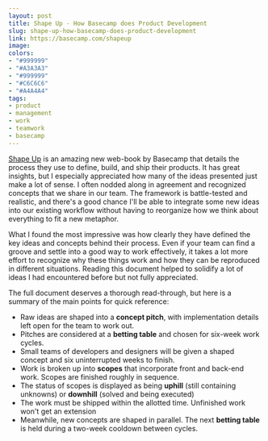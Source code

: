 ```yaml
---
layout: post
title: Shape Up - How Basecamp does Product Development
slug: shape-up-how-basecamp-does-product-development
link: https://basecamp.com/shapeup
image: 
colors:
- "#999999"
- "#A3A3A3"
- "#999999"
- "#C6C6C6"
- "#A4A4A4"
tags:
- product
- management
- work
- teamwork
- basecamp
---
```


[Shape Up](https://basecamp.com/shapeup) is an amazing new web-book by Basecamp that details the process they use to define, build, and ship their products. It has great insights, but I especially appreciated how many of the ideas presented just make a lot of sense. I often nodded along in agreement and recognized concepts that we share in our team. The framework is battle-tested and realistic, and there's a good chance I'll be able to integrate some new ideas into our existing workflow without having to reorganize how we think about everything to fit a new metaphor.

<!-- more -->

What I found the most impressive was how clearly they have defined the key ideas and concepts behind their process. Even if your team can find a groove and settle into a good way to work effectively, it takes a lot more effort to recognize why these things work and how they can be reproduced in different situations. Reading this document helped to solidify a lot of ideas I had encountered before but not fully appreciated.

The full document deserves a thorough read-through, but here is a summary of the main points for quick reference:

- Raw ideas are shaped into a **concept pitch**, with implementation details left open for the team to work out.
- Pitches are considered at a **betting table** and chosen for six-week work cycles.
- Small teams of developers and designers will be given a shaped concept and six uninterrupted weeks to finish.
- Work is broken up into **scopes** that incorporate front and back-end work. Scopes are finished roughly in sequence.
- The status of scopes is displayed as being **uphill** (still containing unknowns) or **downhill** (solved and being executed)
- The work must be shipped within the allotted time. Unfinished work won't get an extension
- Meanwhile, new concepts are shaped in parallel. The next **betting table** is held during a two-week cooldown between cycles.
